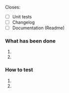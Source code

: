 Closes: <!-- Add a link to the issue this PR relates to -->

- [ ] Unit tests  <!-- Check this if you covered your code with unit tests -->
- [ ] Changelog <!-- Check this if you updated the changelog file -->
- [ ] Documentation (Readme) <!-- Check this if you updated the documentation -->

### What has been done
1. <!-- Write a detailed description of what changes your PR brings. -->
2.

### How to test
1. <!-- Write step-by-step instructions on how to test the changes the PR brings. -->
2.
